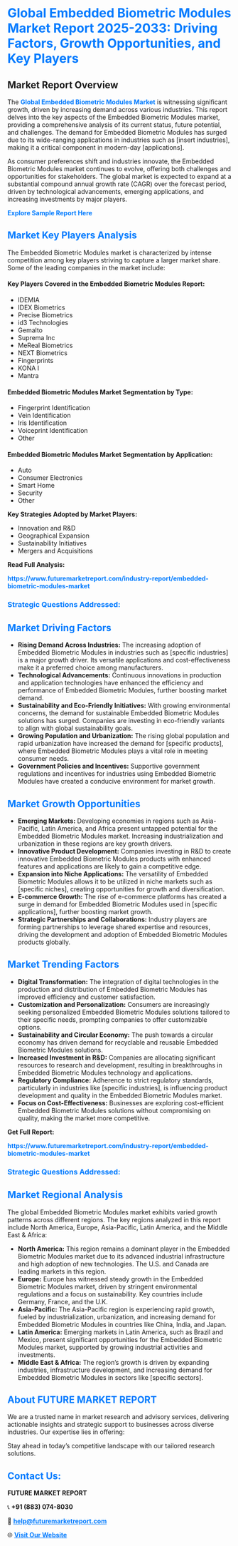 <h1 style="color: #007BFF;">Global Embedded Biometric Modules Market Report 2025-2033: Driving Factors, Growth Opportunities, and Key Players</h1>

<section id="overview">
<h2>Market Report Overview</h2>
<p>The <a href="https://www.futuremarketreport.com/industry-report/embedded-biometric-modules-market" style="color: #007BFF; text-decoration: none;"><strong>Global Embedded Biometric Modules Market</strong></a> is witnessing significant growth, driven by increasing demand across various industries. This report delves into the key aspects of the Embedded Biometric Modules market, providing a comprehensive analysis of its current status, future potential, and challenges. The demand for Embedded Biometric Modules has surged due to its wide-ranging applications in industries such as [insert industries], making it a critical component in modern-day [applications].</p>
<p>As consumer preferences shift and industries innovate, the Embedded Biometric Modules market continues to evolve, offering both challenges and opportunities for stakeholders. The global market is expected to expand at a substantial compound annual growth rate (CAGR) over the forecast period, driven by technological advancements, emerging applications, and increasing investments by major players.</p>
</section>

<section id="overview">
<p><a href="https://www.futuremarketreport.com/request-sample/reportId=75103" style="color: #007BFF; text-decoration: none;"><strong>Explore Sample Report Here</strong></a></p>
</section>

<section id="key-players">
<h2 style="color: #007BFF;">Market Key Players Analysis</h2>
<p>The Embedded Biometric Modules market is characterized by intense competition among key players striving to capture a larger market share. Some of the leading companies in the market include:</p>
<h4>Key Players Covered in the Embedded Biometric Modules Report:</h4>
<ul><li>IDEMIA</li><li>IDEX Biometrics</li><li>Precise Biometrics</li><li>id3 Technologies</li><li>Gemalto</li><li>Suprema Inc</li><li>MeReal Biometrics</li><li>NEXT Biometrics</li><li>Fingerprints</li><li>KONA I</li><li>Mantra</li></ul>
<h4>Embedded Biometric Modules Market Segmentation by Type:</h4>
<ul><li>Fingerprint Identification</li><li>Vein Identification</li><li>Iris Identification</li><li>Voiceprint Identification</li><li>Other</li></ul>

<h4>Embedded Biometric Modules Market Segmentation by Application:</h4>
<ul><li>Auto</li><li>Consumer Electronics</li><li>Smart Home</li><li>Security</li><li>Other</li></ul>
<p><strong>Key Strategies Adopted by Market Players:</strong></p>
<ul>
<li>Innovation and R&D</li>
<li>Geographical Expansion</li>
<li>Sustainability Initiatives</li>
<li>Mergers and Acquisitions</li>
</ul>
</section>

<section>
<p><strong>Read Full Analysis: </strong></p><a href="https://www.futuremarketreport.com/industry-report/embedded-biometric-modules-market" style="color: #007BFF; text-decoration: none;"><strong>https://www.futuremarketreport.com/industry-report/embedded-biometric-modules-market</strong></a>
<h3 style="color: #007BFF;">Strategic Questions Addressed:</h3>
</section>

<section id="driving-factors">
<h2 style="color: #007BFF;">Market Driving Factors</h2>
<ul>
<li><strong>Rising Demand Across Industries:</strong> The increasing adoption of Embedded Biometric Modules in industries such as [specific industries] is a major growth driver. Its versatile applications and cost-effectiveness make it a preferred choice among manufacturers.</li>
<li><strong>Technological Advancements:</strong> Continuous innovations in production and application technologies have enhanced the efficiency and performance of Embedded Biometric Modules, further boosting market demand.</li>
<li><strong>Sustainability and Eco-Friendly Initiatives:</strong> With growing environmental concerns, the demand for sustainable Embedded Biometric Modules solutions has surged. Companies are investing in eco-friendly variants to align with global sustainability goals.</li>
<li><strong>Growing Population and Urbanization:</strong> The rising global population and rapid urbanization have increased the demand for [specific products], where Embedded Biometric Modules plays a vital role in meeting consumer needs.</li>
<li><strong>Government Policies and Incentives:</strong> Supportive government regulations and incentives for industries using Embedded Biometric Modules have created a conducive environment for market growth.</li>
</ul>
</section>

<section id="growth-opportunities">
<h2 style="color: #007BFF;">Market Growth Opportunities</h2>
<ul>
<li><strong>Emerging Markets:</strong> Developing economies in regions such as Asia-Pacific, Latin America, and Africa present untapped potential for the Embedded Biometric Modules market. Increasing industrialization and urbanization in these regions are key growth drivers.</li>
<li><strong>Innovative Product Development:</strong> Companies investing in R&D to create innovative Embedded Biometric Modules products with enhanced features and applications are likely to gain a competitive edge.</li>
<li><strong>Expansion into Niche Applications:</strong> The versatility of Embedded Biometric Modules allows it to be utilized in niche markets such as [specific niches], creating opportunities for growth and diversification.</li>
<li><strong>E-commerce Growth:</strong> The rise of e-commerce platforms has created a surge in demand for Embedded Biometric Modules used in [specific applications], further boosting market growth.</li>
<li><strong>Strategic Partnerships and Collaborations:</strong> Industry players are forming partnerships to leverage shared expertise and resources, driving the development and adoption of Embedded Biometric Modules products globally.</li>
</ul>
</section>

<section id="trending-factors">
<h2 style="color: #007BFF;">Market Trending Factors</h2>
<ul>
<li><strong>Digital Transformation:</strong> The integration of digital technologies in the production and distribution of Embedded Biometric Modules has improved efficiency and customer satisfaction.</li>
<li><strong>Customization and Personalization:</strong> Consumers are increasingly seeking personalized Embedded Biometric Modules solutions tailored to their specific needs, prompting companies to offer customizable options.</li>
<li><strong>Sustainability and Circular Economy:</strong> The push towards a circular economy has driven demand for recyclable and reusable Embedded Biometric Modules solutions.</li>
<li><strong>Increased Investment in R&D:</strong> Companies are allocating significant resources to research and development, resulting in breakthroughs in Embedded Biometric Modules technology and applications.</li>
<li><strong>Regulatory Compliance:</strong> Adherence to strict regulatory standards, particularly in industries like [specific industries], is influencing product development and quality in the Embedded Biometric Modules market.</li>
<li><strong>Focus on Cost-Effectiveness:</strong> Businesses are exploring cost-efficient Embedded Biometric Modules solutions without compromising on quality, making the market more competitive.</li>
</ul>
</section>

<section>
<p><strong>Get Full Report: </strong></p><a href="https://www.futuremarketreport.com/industry-report/embedded-biometric-modules-market" style="color: #007BFF; text-decoration: none;"><strong>https://www.futuremarketreport.com/industry-report/embedded-biometric-modules-market</strong></a>
<h3 style="color: #007BFF;">Strategic Questions Addressed:</h3>
</section>


<section id="regional-analysis">
<h2 style="color: #007BFF;">Market Regional Analysis</h2>
<p>The global Embedded Biometric Modules market exhibits varied growth patterns across different regions. The key regions analyzed in this report include North America, Europe, Asia-Pacific, Latin America, and the Middle East & Africa:</p>
<ul>
<li><strong>North America:</strong> This region remains a dominant player in the Embedded Biometric Modules market due to its advanced industrial infrastructure and high adoption of new technologies. The U.S. and Canada are leading markets in this region.</li>
<li><strong>Europe:</strong> Europe has witnessed steady growth in the Embedded Biometric Modules market, driven by stringent environmental regulations and a focus on sustainability. Key countries include Germany, France, and the U.K.</li>
<li><strong>Asia-Pacific:</strong> The Asia-Pacific region is experiencing rapid growth, fueled by industrialization, urbanization, and increasing demand for Embedded Biometric Modules in countries like China, India, and Japan.</li>
<li><strong>Latin America:</strong> Emerging markets in Latin America, such as Brazil and Mexico, present significant opportunities for the Embedded Biometric Modules market, supported by growing industrial activities and investments.</li>
<li><strong>Middle East & Africa:</strong> The region’s growth is driven by expanding industries, infrastructure development, and increasing demand for Embedded Biometric Modules in sectors like [specific sectors].</li>
</ul>
</section>

<footer>
<h2 style="color: #007BFF;">About FUTURE MARKET REPORT</h2>
<p>We are a trusted name in market research and advisory services, delivering actionable insights and strategic support to businesses across diverse industries. Our expertise lies in offering:</p>

<p>Stay ahead in today’s competitive landscape with our tailored research solutions.</p>

<h2 style="color: #007BFF;">Contact Us:</h2>
<p><strong>FUTURE MARKET REPORT</strong></p>
<p>📞 <strong>+91 (883) 074-8030</strong></p>
<p>📧 <strong><a href="mailto:help@futuremarketreport.com" style="color: #007BFF;">help@futuremarketreport.com</a></strong></p>
<p>🌐 <strong><a href="https://www.futuremarketreport.com/" style="color: #007BFF;">Visit Our Website</a></strong></p>
</footer>